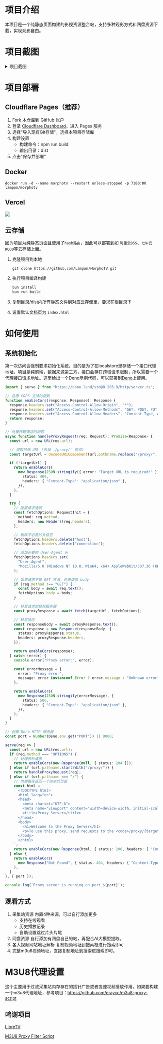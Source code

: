 # 项目介绍

本项目是一个纯静态页面构建的影视资源整合站，支持多种观影方式和网盘资源下载，实现观影自由。

# 项目截图

<details>
  <summary>项目截图</summary>
  <img src="https://linux.do/uploads/default/original/4X/0/1/1/011c939ad50c263f6d2e8e010f8a26338cac97aa.jpeg" style="max-width:600px">
   <img src="https://linux.do/uploads/default/original/4X/6/e/3/6e348c941604c77fedd14019babc5d69dca31e04.jpeg"style="max-width:600px">
 <img src="https://linux.do/uploads/default/original/4X/b/5/d/b5dbe994d3bc5bbb291d00ed5fb0334cba237d16.png"style="max-width:600px">
</details>

# 项目部署

## Cloudflare Pages（推荐）

1. Fork 本仓库到 GitHub 账户
2. 登录 [Cloudflare Dashboard](https://dash.cloudflare.com/)，进入 Pages 服务
3. 选择"导入现有Git存储"，选择本项目存储库
4. 构建设置
   - 构建命令：npm run build
   - 输出目录：dist
5. 点击"保存并部署"

## Docker

```
docker run -d --name morphotv --restart unless-stopped -p 7180:80 lampon/morphotv 
```

## Vercel

[![](https://vercel.com/button)](https://vercel.com/new/import?repository-url=https://github.com/Lampon/MorphoTV)

## 云存储

因为项目为纯静态页面且使用了`hash路由`，因此可以部署到如 `阿里云OSS`、`七牛云KODO`等云存储上面。

1. 克隆项目到本地

   ```
   git clone https://github.com/Lampon/MorphoTV.git
   ```

2. 执行项目编译构建

   ```bash
   bun install
   bun run build
   ```

3. 复制目录/dist内所有静态文件到对应云存储里，要求在根目录下

4. 设置默认文档页为 `index.html`

# 如何使用

## 系统初始化
第一次访问会强制要求初始化系统，目的是为了在localstore里存储一个接口代理地址，项目是纯前端，数据来源第三方，接口会存在跨域请求限制，所以需要一个代理接口请求地址。这里给出一个Deno示例代码，可以部署到[Deno](https://dash.deno.com/)上使用。

```typescript
import { serve } from "https://deno.land/std@0.203.0/http/server.ts";

// 启用 CORS 支持的函数
function enableCors(response: Response): Response {
  response.headers.set("Access-Control-Allow-Origin", "*");
  response.headers.set("Access-Control-Allow-Methods", "GET, POST, PUT, DELETE, OPTIONS");
  response.headers.set("Access-Control-Allow-Headers", "Content-Type, Authorization");
  return response;
}

// 处理代理请求的函数
async function handleProxyRequest(req: Request): Promise<Response> {
  const url = new URL(req.url);

  // 提取目标 URL (去掉 `/proxy/` 前缀)
  const targetUrl = decodeURIComponent(url.pathname.replace("/proxy/", ""));

  if (!targetUrl) {
    return enableCors(
      new Response(JSON.stringify({ error: "Target URL is required!" }), {
        status: 400,
        headers: { "Content-Type": "application/json" },
      }),
    );
  }

  try {
    // 配置请求选项
    const fetchOptions: RequestInit = {
      method: req.method,
      headers: new Headers(req.headers),
    };

    // 删除不必要的头信息
    fetchOptions.headers.delete("host");
    fetchOptions.headers.delete("connection");

    // 添加必要的 User-Agent 头
    fetchOptions.headers.set(
      "User-Agent",
      "Mozilla/5.0 (Windows NT 10.0; Win64; x64) AppleWebKit/537.36 (KHTML, like Gecko) Chrome/91.0.4472.124 Safari/537.36",
    );

    // 如果请求不是 GET 方法，传递请求 body
    if (req.method !== "GET") {
      const body = await req.text();
      fetchOptions.body = body;
    }

    // 转发请求到目标服务器
    const proxyResponse = await fetch(targetUrl, fetchOptions);

    // 转发响应
    const responseBody = await proxyResponse.text();
    const response = new Response(responseBody, {
      status: proxyResponse.status,
      headers: proxyResponse.headers,
    });

    return enableCors(response);
  } catch (error) {
    console.error("Proxy error:", error);

    const errorMessage = {
      error: "Proxy error",
      message: error instanceof Error ? error.message : "Unknown error",
    };

    return enableCors(
      new Response(JSON.stringify(errorMessage), {
        status: 500,
        headers: { "Content-Type": "application/json" },
      }),
    );
  }
}

// 创建 Deno HTTP 服务器
const port = Number(Deno.env.get("PORT")) || 8080;

serve(req => {
  const url = new URL(req.url);
  if (req.method === "OPTIONS") {
    // 处理预检请求
    return enableCors(new Response(null, { status: 204 }));
  } else if (url.pathname.startsWith("/proxy/")) {
    return handleProxyRequest(req);
  } else if (url.pathname === "/") {
    // 为根路径返回一个简单的页面
    const html = `
      <!DOCTYPE html>
      <html lang="en">
      <head>
        <meta charset="UTF-8">
        <meta name="viewport" content="width=device-width, initial-scale=1.0">
        <title>Proxy Server</title>
      </head>
      <body>
        <h1>Welcome to the Proxy Server</h1>
        <p>To use this proxy, send requests to the <code>/proxy/{target-url}</code> endpoint.</p>
      </body>
      </html>
    `;
    return enableCors(new Response(html, { status: 200, headers: { "Content-Type": "text/html" } }));
  } else {
    return enableCors(
      new Response("Not Found", { status: 404, headers: { "Content-Type": "text/plain" } }),
    );
  }
}, { port });

console.log(`Proxy server is running on port ${port}`);
```

## 观看方式

1. 采集站资源
   内置4种来源，可以自行添加更多
   * 支持在线观看
   * 历史播放记录
   * 自助设置跳过片头片尾
2. 网盘资源
   自行添加有网盘自己的站，再配合AI大模型提取。
3. 各大视频网站地址解析
   复制视频地址到搜索框进行搜索即可
4. 完整m3u8视频地址，直接复制地址到搜索框搜索即可。

# M3U8代理设置

这个主要用于过滤采集站内存存在的插针广告或者提速视频播放作用，如果要构建一个m3u8代理地址，参考项目：https://github.com/eraycc/m3u8-proxy-script

## 鸣谢项目

[LibreTV](https://github.com/LibreSpark/LibreTV)

[M3U8 Proxy Filter Script](https://github.com/eraycc/m3u8-proxy-script)




